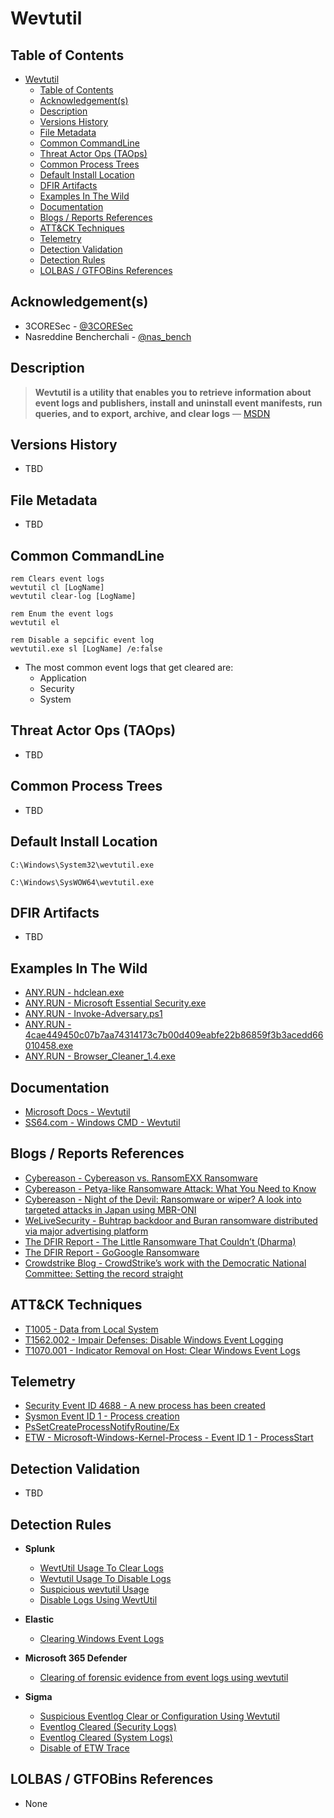 # Wevtutil

## Table of Contents

- [Wevtutil](#wevtutil)
  - [Table of Contents](#table-of-contents)
  - [Acknowledgement(s)](#acknowledgements)
  - [Description](#description)
  - [Versions History](#versions-history)
  - [File Metadata](#file-metadata)
  - [Common CommandLine](#common-commandline)
  - [Threat Actor Ops (TAOps)](#threat-actor-ops-taops)
  - [Common Process Trees](#common-process-trees)
  - [Default Install Location](#default-install-location)
  - [DFIR Artifacts](#dfir-artifacts)
  - [Examples In The Wild](#examples-in-the-wild)
  - [Documentation](#documentation)
  - [Blogs / Reports References](#blogs--reports-references)
  - [ATT&CK Techniques](#attck-techniques)
  - [Telemetry](#telemetry)
  - [Detection Validation](#detection-validation)
  - [Detection Rules](#detection-rules)
  - [LOLBAS / GTFOBins References](#lolbas--gtfobins-references)

## Acknowledgement(s)

- 3CORESec - [@3CORESec](https://twitter.com/3CORESec)
- Nasreddine Bencherchali - [@nas_bench](https://twitter.com/nas_bench)

## Description

> **Wevtutil is a utility that enables you to retrieve information about event logs and publishers, install and uninstall event manifests, run queries, and to export, archive, and clear logs** — [MSDN](https://docs.microsoft.com/en-us/windows-server/administration/windows-commands/wevtutil)

## Versions History

- TBD

## File Metadata

- TBD

## Common CommandLine

```batch
rem Clears event logs 
wevtutil cl [LogName]
wevtutil clear-log [LogName]

rem Enum the event logs
wevtutil el

rem Disable a sepcific event log
wevtutil.exe sl [LogName] /e:false
```

- The most common event logs that get cleared are:
  - Application
  - Security
  - System

## Threat Actor Ops (TAOps)

- TBD

## Common Process Trees

- TBD

## Default Install Location

```batch
C:\Windows\System32\wevtutil.exe

C:\Windows\SysWOW64\wevtutil.exe
```

## DFIR Artifacts

- TBD

## Examples In The Wild

- [ANY.RUN - hdclean.exe](https://app.any.run/tasks/21052e08-17c5-4744-a75f-746abac623f8/)
- [ANY.RUN - Microsoft Essential Security.exe](https://app.any.run/tasks/d08da167-7823-4063-a955-fe1b1f8e87ce/)
- [ANY.RUN - Invoke-Adversary.ps1](https://app.any.run/tasks/d2f9a3f8-ffd6-4589-ba90-22f2eeb55d4c/)
- [ANY.RUN - 4cae449450c07b7aa74314173c7b00d409eabfe22b86859f3b3acedd66010458.exe](https://app.any.run/tasks/2dc2248c-51a7-445d-a871-de414f22d49c/)
- [ANY.RUN - Browser_Cleaner_1.4.exe](https://app.any.run/tasks/6fe168c9-de89-4d1a-ac7d-25a1dfbf353e/)

## Documentation

- [Microsoft Docs - Wevtutil](https://docs.microsoft.com/en-us/windows-server/administration/windows-commands/wevtutil)
- [SS64.com - Windows CMD - Wevtutil](https://ss64.com/nt/wevtutil.html)

## Blogs / Reports References

- [Cybereason - Cybereason vs. RansomEXX Ransomware](https://www.cybereason.com/blog/cybereason-vs.-ransomexx-ransomware)
- [Cybereason - Petya-like Ransomware Attack: What You Need to Know](https://www.cybereason.com/blog/blog-petya-like-ransomware-attack-what-you-need-to-know)
- [Cybereason - Night of the Devil: Ransomware or wiper? A look into targeted attacks in Japan using MBR-ONI](https://www.cybereason.com/blog/night-of-the-devil-ransomware-or-wiper-a-look-into-targeted-attacks-in-japan)
- [WeLiveSecurity - Buhtrap backdoor and Buran ransomware distributed via major advertising platform](https://www.welivesecurity.com/2019/04/30/buhtrap-backdoor-ransomware-advertising-platform/)
- [The DFIR Report - The Little Ransomware That Couldn’t (Dharma)](https://thedfirreport.com/2020/06/16/the-little-ransomware-that-couldnt-dharma/)
- [The DFIR Report - GoGoogle Ransomware](https://thedfirreport.com/2020/04/04/gogoogle-ransomware/)
- [Crowdstrike Blog - CrowdStrike’s work with the Democratic National Committee: Setting the record straight](https://www.crowdstrike.com/blog/bears-midst-intrusion-democratic-national-committee/)

## ATT&CK Techniques

- [T1005 - Data from Local System](https://attack.mitre.org/techniques/T1005)
- [T1562.002 - Impair Defenses: Disable Windows Event Logging](https://attack.mitre.org/techniques/T1562/002)
- [T1070.001 - Indicator Removal on Host: Clear Windows Event Logs](https://attack.mitre.org/techniques/T1070/001)

## Telemetry

- [Security Event ID 4688 - A new process has been created](https://www.ultimatewindowssecurity.com/securitylog/encyclopedia/event.aspx?eventID=4688)
- [Sysmon Event ID 1 - Process creation](https://www.ultimatewindowssecurity.com/securitylog/encyclopedia/event.aspx?eventid=90001)
- [PsSetCreateProcessNotifyRoutine/Ex](https://docs.microsoft.com/en-us/windows-hardware/drivers/ddi/ntddk/nf-ntddk-pssetcreateprocessnotifyroutineex)
- [ETW - Microsoft-Windows-Kernel-Process - Event ID 1 - ProcessStart](https://github.com/nasbench/EVTX-ETW-Resources)

## Detection Validation

- TBD

## Detection Rules

- **Splunk**
  - [WevtUtil Usage To Clear Logs](https://research.splunk.com/endpoint/wevtutil_usage_to_clear_logs/)
  - [Wevtutil Usage To Disable Logs](https://research.splunk.com/endpoint/wevtutil_usage_to_disable_logs/)
  - [Suspicious wevtutil Usage](https://research.splunk.com/endpoint/suspicious_wevtutil_usage/)
  - [Disable Logs Using WevtUtil](https://research.splunk.com/endpoint/disable_logs_using_wevtutil/)

- **Elastic**
  - [Clearing Windows Event Logs](https://github.com/elastic/detection-rules/blob/main/rules/windows/defense_evasion_clearing_windows_event_logs.toml)

- **Microsoft 365 Defender**
  - [Clearing of forensic evidence from event logs using wevtutil](https://github.com/microsoft/Microsoft-365-Defender-Hunting-Queries/blob/master/Ransomware/Clearing%20of%20forensic%20evidence%20from%20event%20logs%20using%20wevtutil.md)

- **Sigma**
  - [Suspicious Eventlog Clear or Configuration Using Wevtutil](https://github.com/SigmaHQ/sigma/blob/master/rules/windows/process_creation/win_susp_eventlog_clear.yml)
  - [Eventlog Cleared (Security Logs)](https://github.com/SigmaHQ/sigma/blob/master/rules/windows/builtin/win_susp_eventlog_cleared.yml)
  - [Eventlog Cleared (System Logs)](https://github.com/SigmaHQ/sigma/blob/master/rules/windows/builtin/win_system_susp_eventlog_cleared.yml)
  - [Disable of ETW Trace](https://github.com/SigmaHQ/sigma/blob/master/rules/windows/process_creation/win_etw_trace_evasion.yml)

## LOLBAS / GTFOBins References

- None
